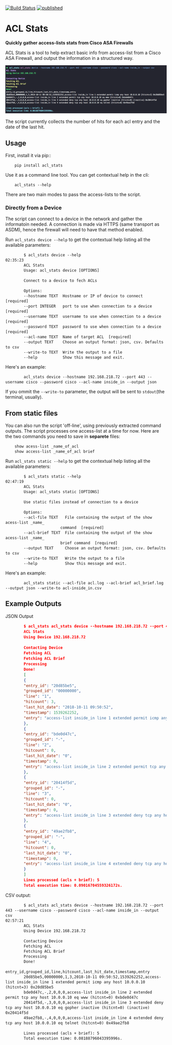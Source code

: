 
[![Build Status](https://travis-ci.org/DiogoAndre/acl_stats.svg?branch=master)](https://travis-ci.org/DiogoAndre/acl_stats)
[![published](https://static.production.devnetcloud.com/codeexchange/assets/images/devnet-published.svg)](https://developer.cisco.com/codeexchange/github/repo/DiogoAndre/acl_stats)

# ACL Stats

**Quickly gather access-lists stats from Cisco ASA Firewalls**

ACL Stats is a tool to help extract basic info from access-list from a
Cisco ASA Firewall, and output the information in a structured way.

![Sample script run with output in csv](sample_csv.png)

The script currently collects the number of hits for each acl entry and the date of the last hit.

## Usage

First, install it via pip::

        pip install acl_stats

Use it as a command line tool. You can get contextual help in the cli:

        acl_stats --help

There are two main modes to pass the access-lists to the script.

### Directly from a Device

The script can connect to a device in the network and gather the informatoin needed. 
A connection is made via HTTPS (same transport as ASDM), hence the firewall will need to have that method enabled.

Run ``acl_stats device --help`` to get the contextual help listing all the available parameters:

```shell
        $ acl_stats device --help                                                                                                                                                                                                                                                    02:35:23
        ACL Stats
        Usage: acl_stats device [OPTIONS]

        Connect to a device to fech ACLs

        Options:
        --hostname TEXT  Hostname or IP of device to connect  [required]
        --port INTEGER   port to use when connection to a device  [required]
        --username TEXT  username to use when connection to a device  [required]
        --password TEXT  password to use when connection to a device  [required]
        --acl-name TEXT  Name of target ACL  [required]
        --output TEXT    Choose an output format: json, csv. Defaults to csv
        --write-to TEXT  Write the output to a file
        --help           Show this message and exit.
```

Here's an example:

```shell
        acl_stats device --hostname 192.168.218.72 --port 443 --username cisco --password cisco --acl-name inside_in --output json
```

If you ommit the ``--write-to`` parameter, the output will be sent to ``stdout``(the terminal, usually).

## From static files

You can also run the script 'off-line', using previously extracted command outputs.
The script processes one access-list at a time for now. Here are the two commands you need to save in **separete** files:

        show acess-list _name_of_acl
        show access-list _name_of_acl brief

Run ``acl_stats static --help`` to get the contextual help listing all the available parameters:

```shell
        $ acl_stats static --help                                                                                                                                                                                                                                                    02:47:19
        ACL Stats
        Usage: acl_stats static [OPTIONS]

        Use static files instead of connection to a device

        Options:
        --acl-file TEXT   File containing the output of the show acess-list _name_
                        command  [required]
        --acl-brief TEXT  File containing the output of the show acess-list _name_
                        brief command  [required]
        --output TEXT     Choose an output format: json, csv. Defaults to csv
        --write-to TEXT   Write the output to a file
        --help            Show this message and exit.
```

Here's an example:

```shell
        acl_stats static --acl-file acl.log --acl-brief acl_brief.log --output json --write-to acl-inside_in.csv
```

## Example Outputs

JSON Output

```json
        $ acl_stats acl_stats device --hostname 192.168.218.72 --port 443 --username cisco --password cisco --acl-name inside_in --output json                                                                                                                                                 02:47:23
        ACL Stats
        Using Device 192.168.218.72

        Contacting Device
        Fetching ACL
        Fetching ACL Brief
        Processing
        Done!
        [
        {
        "entry_id": "20d85be5",
        "grouped_id": "00000000",
        "line": "1",
        "hitcount": 3,
        "last_hit_date": "2018-10-11 09:50:52",
        "timestamp": 1539262252,
        "entry": "access-list inside_in line 1 extended permit icmp any host 10.0.0.10 (hitcnt=3) 0x20d85be5"
        },
        {
        "entry_id": "bde0d47c",
        "grouped_id": "-",
        "line": "2",
        "hitcount": 0,
        "last_hit_date": "0",
        "timestamp": 0,
        "entry": "access-list inside_in line 2 extended permit tcp any host 10.0.0.10 eq www (hitcnt=0) 0xbde0d47c"
        },
        {
        "entry_id": "20414f5d",
        "grouped_id": "-",
        "line": "3",
        "hitcount": 0,
        "last_hit_date": "0",
        "timestamp": 0,
        "entry": "access-list inside_in line 3 extended deny tcp any host 10.0.0.10 eq gopher inactive (hitcnt=0) (inactive) 0x20414f5d"
        },
        {
        "entry_id": "49ae2fb8",
        "grouped_id": "-",
        "line": "4",
        "hitcount": 0,
        "last_hit_date": "0",
        "timestamp": 0,
        "entry": "access-list inside_in line 4 extended deny tcp any host 10.0.0.10 eq telnet (hitcnt=0) 0x49ae2fb8"
        }
        ]
        Lines processed (acls + brief): 5
        Total execution time: 0.09016704559326172s.
```

CSV output:

```csv
        $ acl_stats acl_stats device --hostname 192.168.218.72 --port 443 --username cisco --password cisco --acl-name inside_in --output csv                                                                                                                                                  02:57:21
        ACL Stats
        Using Device 192.168.218.72

        Contacting Device
        Fetching ACL
        Fetching ACL Brief
        Processing
        Done!
        entry_id,grouped_id,line,hitcount,last_hit_date,timestamp,entry
        20d85be5,00000000,1,3,2018-10-11 09:50:52,1539262252,access-list inside_in line 1 extended permit icmp any host 10.0.0.10 (hitcnt=3) 0x20d85be5
        bde0d47c,-,2,0,0,0,access-list inside_in line 2 extended permit tcp any host 10.0.0.10 eq www (hitcnt=0) 0xbde0d47c
        20414f5d,-,3,0,0,0,access-list inside_in line 3 extended deny tcp any host 10.0.0.10 eq gopher inactive (hitcnt=0) (inactive) 0x20414f5d
        49ae2fb8,-,4,0,0,0,access-list inside_in line 4 extended deny tcp any host 10.0.0.10 eq telnet (hitcnt=0) 0x49ae2fb8

        Lines processed (acls + brief): 5
        Total execution time: 0.08188796043395996s.
```
